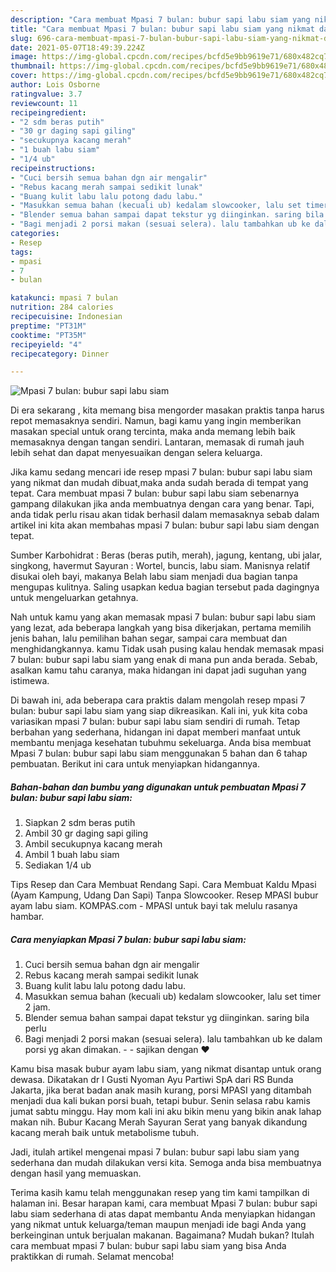 ```yaml
---
description: "Cara membuat Mpasi 7 bulan: bubur sapi labu siam yang nikmat dan Mudah Dibuat"
title: "Cara membuat Mpasi 7 bulan: bubur sapi labu siam yang nikmat dan Mudah Dibuat"
slug: 696-cara-membuat-mpasi-7-bulan-bubur-sapi-labu-siam-yang-nikmat-dan-mudah-dibuat
date: 2021-05-07T18:49:39.224Z
image: https://img-global.cpcdn.com/recipes/bcfd5e9bb9619e71/680x482cq70/mpasi-7-bulan-bubur-sapi-labu-siam-foto-resep-utama.jpg
thumbnail: https://img-global.cpcdn.com/recipes/bcfd5e9bb9619e71/680x482cq70/mpasi-7-bulan-bubur-sapi-labu-siam-foto-resep-utama.jpg
cover: https://img-global.cpcdn.com/recipes/bcfd5e9bb9619e71/680x482cq70/mpasi-7-bulan-bubur-sapi-labu-siam-foto-resep-utama.jpg
author: Lois Osborne
ratingvalue: 3.7
reviewcount: 11
recipeingredient:
- "2 sdm beras putih"
- "30 gr daging sapi giling"
- "secukupnya kacang merah"
- "1 buah labu siam"
- "1/4 ub"
recipeinstructions:
- "Cuci bersih semua bahan dgn air mengalir"
- "Rebus kacang merah sampai sedikit lunak"
- "Buang kulit labu lalu potong dadu labu."
- "Masukkan semua bahan (kecuali ub) kedalam slowcooker, lalu set timer 2 jam."
- "Blender semua bahan sampai dapat tekstur yg diinginkan. saring bila perlu"
- "Bagi menjadi 2 porsi makan (sesuai selera). lalu tambahkan ub ke dalam porsi yg akan dimakan.   sajikan dengan ❤️"
categories:
- Resep
tags:
- mpasi
- 7
- bulan

katakunci: mpasi 7 bulan 
nutrition: 284 calories
recipecuisine: Indonesian
preptime: "PT31M"
cooktime: "PT35M"
recipeyield: "4"
recipecategory: Dinner

---
```



![Mpasi 7 bulan: bubur sapi labu siam](https://img-global.cpcdn.com/recipes/bcfd5e9bb9619e71/680x482cq70/mpasi-7-bulan-bubur-sapi-labu-siam-foto-resep-utama.jpg)

Di era  sekarang , kita memang bisa mengorder masakan praktis tanpa harus repot memasaknya sendiri. Namun, bagi kamu yang ingin memberikan masakan special untuk orang tercinta, maka anda memang lebih baik memasaknya dengan tangan sendiri. Lantaran, memasak di rumah jauh lebih sehat dan dapat menyesuaikan dengan selera keluarga.

Jika kamu sedang mencari ide resep mpasi 7 bulan: bubur sapi labu siam yang nikmat dan mudah dibuat,maka anda sudah berada di tempat yang tepat. Cara membuat mpasi 7 bulan: bubur sapi labu siam  sebenarnya gampang dilakukan jika anda membuatnya dengan cara yang benar. Tapi, anda tidak perlu risau akan tidak berhasil dalam memasaknya 
sebab dalam artikel ini kita akan membahas mpasi 7 bulan: bubur sapi labu siam dengan tepat.  

Sumber Karbohidrat : Beras (beras putih, merah), jagung, kentang, ubi jalar, singkong, havermut Sayuran : Wortel, buncis, labu siam. Manisnya relatif disukai oleh bayi, makanya Belah labu siam menjadi dua bagian tanpa mengupas kulitnya. Saling usapkan kedua bagian tersebut pada dagingnya untuk mengeluarkan getahnya.

Nah untuk kamu yang akan memasak mpasi 7 bulan: bubur sapi labu siam yang lezat, ada beberapa langkah yang bisa dikerjakan, pertama memilih jenis bahan, lalu pemilihan bahan segar, sampai cara membuat dan menghidangkannya. kamu Tidak usah pusing kalau hendak memasak mpasi 7 bulan: bubur sapi labu siam yang enak di mana pun anda berada. Sebab, asalkan kamu  tahu caranya, maka hidangan ini dapat jadi suguhan yang istimewa.

Di bawah ini, ada beberapa cara praktis  dalam mengolah resep mpasi 7 bulan: bubur sapi labu siam yang siap dikreasikan. Kali ini, yuk kita coba variasikan mpasi 7 bulan: bubur sapi labu siam sendiri di rumah. Tetap berbahan yang sederhana, hidangan ini dapat memberi manfaat untuk membantu menjaga kesehatan tubuhmu sekeluarga. Anda bisa membuat Mpasi 7 bulan: bubur sapi labu siam menggunakan 5 bahan dan 6 tahap pembuatan. Berikut ini cara untuk menyiapkan hidangannya.

<!--inarticleads1-->

##### Bahan-bahan dan bumbu yang digunakan untuk pembuatan Mpasi 7 bulan: bubur sapi labu siam:

1. Siapkan 2 sdm beras putih
1. Ambil 30 gr daging sapi giling
1. Ambil secukupnya kacang merah
1. Ambil 1 buah labu siam
1. Sediakan 1/4 ub


Tips Resep dan Cara Membuat Rendang Sapi. Cara Membuat Kaldu Mpasi (Ayam Kampung, Udang Dan Sapi) Tanpa Slowcooker. Resep MPASI bubur ayam labu siam. KOMPAS.com - MPASI untuk bayi tak melulu rasanya hambar. 

<!--inarticleads2-->

##### Cara menyiapkan Mpasi 7 bulan: bubur sapi labu siam:

1. Cuci bersih semua bahan dgn air mengalir
1. Rebus kacang merah sampai sedikit lunak
1. Buang kulit labu lalu potong dadu labu.
1. Masukkan semua bahan (kecuali ub) kedalam slowcooker, lalu set timer 2 jam.
1. Blender semua bahan sampai dapat tekstur yg diinginkan. saring bila perlu
1. Bagi menjadi 2 porsi makan (sesuai selera). lalu tambahkan ub ke dalam porsi yg akan dimakan.  -  - sajikan dengan ❤️


Kamu bisa masak bubur ayam labu siam, yang nikmat disantap untuk orang dewasa. Dikatakan dr I Gusti Nyoman Ayu Partiwi SpA dari RS Bunda Jakarta, jika berat badan anak masih kurang, porsi MPASI yang ditambah menjadi dua kali bukan porsi buah, tetapi bubur. Senin selasa rabu kamis jumat sabtu minggu. Hay mom kali ini aku bikin menu yang bikin anak lahap makan nih. Bubur Kacang Merah Sayuran Serat yang banyak dikandung kacang merah baik untuk metabolisme tubuh. 

Jadi, itulah artikel mengenai  mpasi 7 bulan: bubur sapi labu siam  yang sederhana dan mudah dilakukan versi kita. Semoga anda bisa membuatnya dengan hasil yang memuaskan. 

Terima kasih kamu telah menggunakan resep yang tim kami tampilkan di halaman ini. Besar harapan kami, cara membuat  Mpasi 7 bulan: bubur sapi labu siam sederhana di atas dapat membantu Anda menyiapkan hidangan yang nikmat untuk keluarga/teman maupun menjadi ide bagi Anda yang berkeinginan untuk berjualan makanan. Bagaimana? Mudah bukan? Itulah cara membuat mpasi 7 bulan: bubur sapi labu siam yang bisa Anda praktikkan di rumah. Selamat mencoba!

